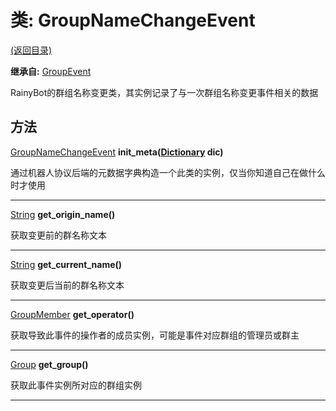 # 类: GroupNameChangeEvent  
[(返回目录)](README.md)  
  
**继承自:** [GroupEvent](GroupEvent.md)  
  
RainyBot的群组名称变更类，其实例记录了与一次群组名称变更事件相关的数据  
  
## 方法 
  
[GroupNameChangeEvent](GroupNameChangeEvent.md) **init_meta([Dictionary](https://docs.godotengine.org/en/latest/classes/class_dictionary.html) dic)**  
  
通过机器人协议后端的元数据字典构造一个此类的实例，仅当你知道自己在做什么时才使用  
  
---  
  
[String](https://docs.godotengine.org/en/latest/classes/class_string.html) **get_origin_name()**  
  
获取变更前的群名称文本  
  
---  
  
[String](https://docs.godotengine.org/en/latest/classes/class_string.html) **get_current_name()**  
  
获取变更后当前的群名称文本  
  
---  
  
[GroupMember](GroupMember.md) **get_operator()**  
  
获取导致此事件的操作者的成员实例，可能是事件对应群组的管理员或群主  
  
---  
  
[Group](Group.md) **get_group()**  
  
获取此事件实例所对应的群组实例  
  
---  
  

